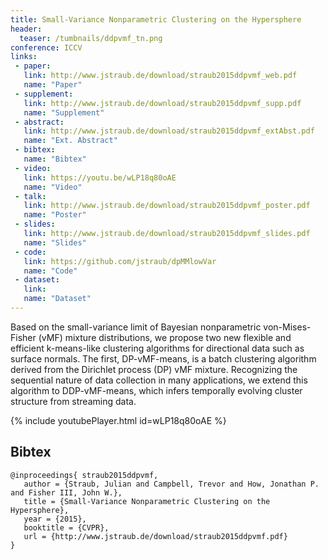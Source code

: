```yaml
---
title: Small-Variance Nonparametric Clustering on the Hypersphere
header:
  teaser: /tumbnails/ddpvmf_tn.png
conference: ICCV
links: 
 - paper: 
   link: http://www.jstraub.de/download/straub2015ddpvmf_web.pdf
   name: "Paper"
 - supplement: 
   link: http://www.jstraub.de/download/straub2015ddpvmf_supp.pdf
   name: "Supplement"
 - abstract: 
   link: http://www.jstraub.de/download/straub2015ddpvmf_extAbst.pdf
   name: "Ext. Abstract"
 - bibtex: 
   name: "Bibtex"
 - video: 
   link: https://youtu.be/wLP18q80oAE
   name: "Video"
 - talk: 
   link: http://www.jstraub.de/download/straub2015ddpvmf_poster.pdf
   name: "Poster"
 - slides: 
   link: http://www.jstraub.de/download/straub2015ddpvmf_slides.pdf
   name: "Slides"
 - code: 
   link: https://github.com/jstraub/dpMMlowVar
   name: "Code"
 - dataset: 
   link: 
   name: "Dataset"
---
```


Based on the small-variance limit of Bayesian nonparametric
von-Mises-Fisher (vMF) mixture distributions, we propose two new
flexible and efficient k-means-like clustering algorithms for
directional data such as surface normals. The first, DP-vMF-means, is a
batch clustering algorithm derived from the Dirichlet process (DP) vMF
mixture. Recognizing the sequential nature of data collection in many
applications, we extend this algorithm to DDP-vMF-means, which infers
temporally evolving cluster structure from streaming data.

{% include youtubePlayer.html id=wLP18q80oAE %}

## Bibtex <a id="bibtex"></a>
```
@inproceedings{ straub2015ddpvmf,
   author = {Straub, Julian and Campbell, Trevor and How, Jonathan P. and Fisher III, John W.},
   title = {Small-Variance Nonparametric Clustering on the Hypersphere},
   year = {2015},
   booktitle = {CVPR},
   url = {http://www.jstraub.de/download/straub2015ddpvmf.pdf}
}
```

